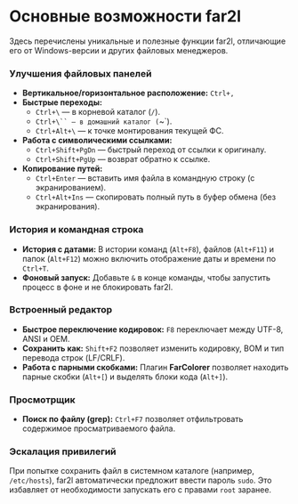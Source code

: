 # Основные возможности far2l

Здесь перечислены уникальные и полезные функции far2l, отличающие его от Windows-версии и других файловых менеджеров.

### Улучшения файловых панелей
*   **Вертикальное/горизонтальное расположение:** `Ctrl+,`
*   **Быстрые переходы:**
    *   `Ctrl+\` — в корневой каталог (`/`).
    *   `Ctrl+\`` — в домашний каталог (`~`).
    *   `Ctrl+Alt+\` — к точке монтирования текущей ФС.
*   **Работа с символическими ссылками:**
    *   `Ctrl+Shift+PgDn` — быстрый переход от ссылки к оригиналу.
    *   `Ctrl+Shift+PgUp` — возврат обратно к ссылке.
*   **Копирование путей:**
    *   `Ctrl+Enter` — вставить имя файла в командную строку (с экранированием).
    *   `Ctrl+Alt+Ins` — скопировать полный путь в буфер обмена (без экранирования).

### История и командная строка
*   **История с датами:** В истории команд (`Alt+F8`), файлов (`Alt+F11`) и папок (`Alt+F12`) можно включить отображение даты и времени по `Ctrl+T`.
*   **Фоновый запуск:** Добавьте `&` в конце команды, чтобы запустить процесс в фоне и не блокировать far2l.

### Встроенный редактор
*   **Быстрое переключение кодировок:** `F8` переключает между UTF-8, ANSI и OEM.
*   **Сохранить как:** `Shift+F2` позволяет изменить кодировку, BOM и тип перевода строк (LF/CRLF).
*   **Работа с парными скобками:** Плагин **FarColorer** позволяет находить парные скобки (`Alt+[`) и выделять блоки кода (`Alt+]`).

### Просмотрщик
*   **Поиск по файлу (grep):** `Ctrl+F7` позволяет отфильтровать содержимое просматриваемого файла.

### Эскалация привилегий
При попытке сохранить файл в системном каталоге (например, `/etc/hosts`), far2l автоматически предложит ввести пароль `sudo`. Это избавляет от необходимости запускать его с правами `root` заранее.